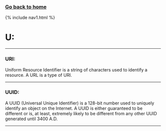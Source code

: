### **[Go back to home](https://ironrico.github.io/TestGlossary/)**

{% include nav1.html %}

# **U:** 
___


### **URI:** 
Uniform Resource Identifier is a string of characters used to identify a resource. A URL is a type of URI.
___

### **UUID:** 
A UUID (Universal Unique Identifier) is a 128-bit number used to uniquely identify an object on the Internet. 
A UUID is either guaranteed to be different or is, at least, extremely likely to be different from any other 
UUID generated until 3400 A.D. 
___


